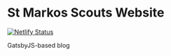 # St Markos Scouts Website

[![Netlify Status](https://api.netlify.com/api/v1/badges/a07d1303-b9b2-44e1-9af7-b30c23948c5d/deploy-status)](https://app.netlify.com/sites/stmarkos-scouts/deploys)

GatsbyJS-based blog
